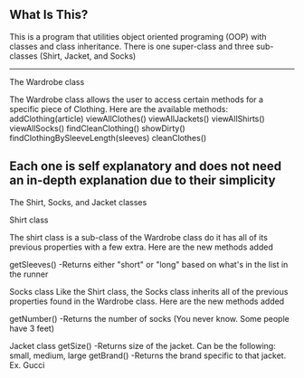 What Is This?
-------------

This is a program that utilities object oriented programing (OOP) with classes
and class inheritance. There is one super-class and three sub-classes (Shirt, Jacket, and Socks)

-----------------------
The Wardrobe class

The Wardrobe class allows the user to access certain methods for a specific piece of Clothing.
Here are the available methods:
addClothing(article)
viewAllClothes()
viewAllJackets()
viewAllShirts()
viewAllSocks()
findCleanClothing()
showDirty()
findClothingBySleeveLength(sleeves)
cleanClothes()

Each one is self explanatory and does not need an in-depth explanation due to their simplicity
--------------------------
The Shirt, Socks, and Jacket classes

Shirt class

The shirt class is a sub-class of the Wardrobe class do it has all of its
previous properties with a few extra.
Here are the new methods added

getSleeves()
-Returns either "short" or "long" based on what's in the list in the runner

Socks class
Like the Shirt class, the Socks class inherits all of the previous properties
found in the Wardrobe class.
Here are the new methods added

getNumber()
-Returns the number of socks (You never know. Some people have 3 feet)

Jacket class
getSize()
-Returns size of the jacket. Can be the following: small, medium, large
getBrand()
-Returns the brand specific to that jacket. Ex. Gucci
